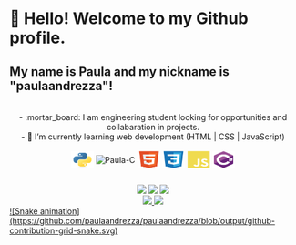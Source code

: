 # 👋 Hello! Welcome to my Github profile.
## My name is Paula and my nickname is "paulaandrezza"!
<br>
<div align="center">
- :mortar_board: I am engineering student looking for opportunities and collabaration in projects.
<br>
- 🌱 I’m currently learning web development (HTML | CSS | JavaScript)
</div>

<div align="center" style="display: inline_block"><br>
  <img align="center" alt="Paula-Python" height="30" width="40" src="https://raw.githubusercontent.com/devicons/devicon/master/icons/python/python-original.svg">
  <img align="center" alt="Paula-C" height="30" width="40" src="https://cdn.jsdelivr.net/gh/devicons/devicon/icons/c/c-original.svg">
  <img align="center" alt="Paula-HTML" height="30" width="40" src="https://raw.githubusercontent.com/devicons/devicon/master/icons/html5/html5-original.svg">
  <img align="center" alt="Paula-CSS" height="30" width="40" src="https://raw.githubusercontent.com/devicons/devicon/master/icons/css3/css3-original.svg">
  <img align="center" alt="Paula-Js" height="30" width="40" src="https://raw.githubusercontent.com/devicons/devicon/master/icons/javascript/javascript-plain.svg">
  <img align="center" alt="Paula-Csharp" height="30" width="40" src="https://raw.githubusercontent.com/devicons/devicon/master/icons/csharp/csharp-original.svg">

</div>
  
  ##
 
<div align="center"> 
  <a href="https://www.instagram.com/paulaandrezza_/" target="_blank"><img src="https://img.shields.io/badge/-Instagram-%23E4405F?style=for-the-badge&logo=instagram&logoColor=white" target="_blank"></a>
  <a href = "mailto:paulaandrezza25@gmail.com"><img src="https://img.shields.io/badge/-Gmail-%23333?style=for-the-badge&logo=gmail&logoColor=white" target="_blank"></a>
  <a href="https://www.linkedin.com/in/paula-andrezza/" target="_blank"><img src="https://img.shields.io/badge/-LinkedIn-%230077B5?style=for-the-badge&logo=linkedin&logoColor=white" target="_blank"></a> 
</div>
 
<div align="center">
  <a href="https://github.com/paulaandrezza">
  <img height="180em" src="https://github-readme-stats.vercel.app/api?username=paulaandrezza&show_icons=true&theme=dracula&include_all_commits=true&count_private=true"/>
  <img height="180em" src="https://github-readme-stats.vercel.app/api/top-langs/?username=paulaandrezza&layout=compact&langs_count=7&theme=dracula"/>
</div>

<div>
  ![Snake animation](https://github.com/paulaandrezza/paulaandrezza/blob/output/github-contribution-grid-snake.svg)
 </div>
